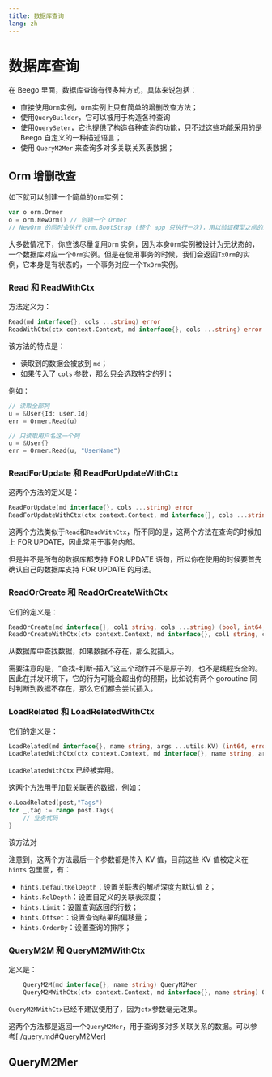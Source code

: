 ```yaml
---
title: 数据库查询
lang: zh
---
```


# 数据库查询

在 Beego 里面，数据库查询有很多种方式，具体来说包括：
- 直接使用`Orm`实例，`Orm`实例上只有简单的增删改查方法；
- 使用`QueryBuilder`，它可以被用于构造各种查询
- 使用`QuerySeter`，它也提供了构造各种查询的功能，只不过这些功能采用的是 Beego 自定义的一种描述语言；
- 使用 `QueryM2Mer` 来查询多对多关联关系表数据；

## Orm 增删改查

如下就可以创建一个简单的`Orm`实例：

```go
var o orm.Ormer
o = orm.NewOrm() // 创建一个 Ormer
// NewOrm 的同时会执行 orm.BootStrap (整个 app 只执行一次)，用以验证模型之间的定义并缓存。
```

大多数情况下，你应该尽量复用`Orm` 实例，因为本身`Orm`实例被设计为无状态的，一个数据库对应一个`Orm`实例。但是在使用事务的时候，我们会返回`TxOrm`的实例，它本身是有状态的，一个事务对应一个`TxOrm`实例。

### Read 和 ReadWithCtx
方法定义为：
```go
Read(md interface{}, cols ...string) error
ReadWithCtx(ctx context.Context, md interface{}, cols ...string) error
```
该方法的特点是：
- 读取到的数据会被放到 `md`；
- 如果传入了 `cols` 参数，那么只会选取特定的列；

例如：
```go
// 读取全部列
u = &User{Id: user.Id}
err = Ormer.Read(u)

// 只读取用户名这一个列
u = &User{}
err = Ormer.Read(u, "UserName")
```

### ReadForUpdate 和 ReadForUpdateWithCtx

这两个方法的定义是：
```go
ReadForUpdate(md interface{}, cols ...string) error
ReadForUpdateWithCtx(ctx context.Context, md interface{}, cols ...string) error
```

这两个方法类似于`Read`和`ReadWithCtx`，所不同的是，这两个方法在查询的时候加上 FOR UPDATE，因此常用于事务内部。

但是并不是所有的数据库都支持 FOR UPDATE 语句，所以你在使用的时候要首先确认自己的数据库支持 FOR UPDATE 的用法。

### ReadOrCreate 和 ReadOrCreateWithCtx
它们的定义是：
```go
ReadOrCreate(md interface{}, col1 string, cols ...string) (bool, int64, error)
ReadOrCreateWithCtx(ctx context.Context, md interface{}, col1 string, cols ...string) (bool, int64, error)
```
从数据库中查找数据，如果数据不存在，那么就插入。

需要注意的是，“查找-判断-插入”这三个动作并不是原子的，也不是线程安全的。因此在并发环境下，它的行为可能会超出你的预期，比如说有两个 goroutine 同时判断到数据不存在，那么它们都会尝试插入。

### LoadRelated 和 LoadRelatedWithCtx
它们的定义是：
```go
LoadRelated(md interface{}, name string, args ...utils.KV) (int64, error)
LoadRelatedWithCtx(ctx context.Context, md interface{}, name string, args ...utils.KV) (int64, error)
```

`LoadRelatedWithCtx` 已经被弃用。

这两个方法用于加载关联表的数据，例如：
```go
o.LoadRelated(post,"Tags")
for _,tag := range post.Tags{
    // 业务代码
}
```
该方法对

注意到，这两个方法最后一个参数都是传入 KV 值，目前这些 KV 值被定义在 `hints` 包里面，有：
- `hints.DefaultRelDepth`：设置关联表的解析深度为默认值 2；
- `hints.RelDepth`：设置自定义的关联表深度；
- `hints.Limit`：设置查询返回的行数；
- `hints.Offset`：设置查询结果的偏移量；
- `hints.OrderBy`：设置查询的排序；

### QueryM2M 和 QueryM2MWithCtx
定义是：
```go
	QueryM2M(md interface{}, name string) QueryM2Mer
	QueryM2MWithCtx(ctx context.Context, md interface{}, name string) QueryM2Mer
```
`QueryM2MWithCtx`已经不建议使用了，因为`ctx`参数毫无效果。

这两个方法都是返回一个`QueryM2Mer`，用于查询多对多关联关系的数据。可以参考[./query.md#QueryM2Mer]

## QueryM2Mer
